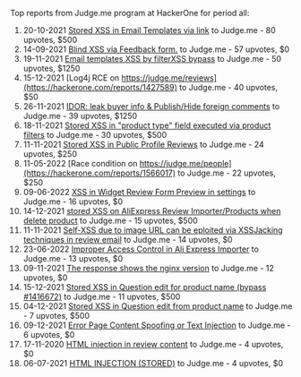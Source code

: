 Top reports from Judge.me  program at HackerOne for period all:

1. 20-10-2021 [Stored XSS in Email Templates via link](https://hackerone.com/reports/1376672) to Judge.me  - 80 upvotes, $500
2. 14-09-2021 [Blind XSS via Feedback form.](https://hackerone.com/reports/1339034) to Judge.me  - 57 upvotes, $0
3. 19-11-2021 [Email templates XSS by filterXSS bypass](https://hackerone.com/reports/1404804) to Judge.me  - 50 upvotes, $1250
4. 15-12-2021 [Log4j RCE on https://judge.me/reviews](https://hackerone.com/reports/1427589) to Judge.me  - 40 upvotes, $50
5. 26-11-2021 [IDOR: leak buyer info & Publish/Hide foreign comments](https://hackerone.com/reports/1410498) to Judge.me  - 39 upvotes, $1250
6. 18-11-2021 [Stored XSS in "product type" field executed via product filters](https://hackerone.com/reports/1404770) to Judge.me  - 30 upvotes, $500
7. 11-11-2021 [Stored XSS in Public Profile Reviews](https://hackerone.com/reports/1398285) to Judge.me  - 24 upvotes, $250
8. 11-05-2022 [Race condition on https://judge.me/people](https://hackerone.com/reports/1566017) to Judge.me  - 22 upvotes, $250
9. 09-06-2022 [XSS in Widget Review Form Preview in settings](https://hackerone.com/reports/1595905) to Judge.me  - 16 upvotes, $0
10. 14-12-2021 [stored XSS on AliExpress Review Importer/Products when delete product](https://hackerone.com/reports/1425882) to Judge.me  - 15 upvotes, $500
11. 11-11-2021 [Self-XSS due to image URL can be eploited via XSSJacking techniques in review email](https://hackerone.com/reports/1397940) to Judge.me  - 14 upvotes, $0
12. 23-06-2022 [Improper Access Control in Ali Express Importer](https://hackerone.com/reports/1609955) to Judge.me  - 13 upvotes, $0
13. 09-11-2021 [The response shows the nginx version](https://hackerone.com/reports/1395068) to Judge.me  - 12 upvotes, $0
14. 15-12-2021 [Stored XSS in Question edit for product name (bypass #1416672)](https://hackerone.com/reports/1428207) to Judge.me  - 11 upvotes, $500
15. 04-12-2021 [Stored XSS in Question edit from product name](https://hackerone.com/reports/1416672) to Judge.me  - 7 upvotes, $500
16. 09-12-2021 [Error Page Content Spoofing or Text Injection](https://hackerone.com/reports/1421413) to Judge.me  - 6 upvotes, $0
17. 17-11-2020 [HTML injection in review content](https://hackerone.com/reports/1036995) to Judge.me  - 4 upvotes, $0
18. 06-07-2021 [HTML INJECTION  (STORED)](https://hackerone.com/reports/1252155) to Judge.me  - 4 upvotes, $0
